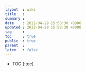 ```yaml
---
layout  : wiki
title   : 
summary : 
date    : 2022-04-29 15:58:30 +0900
updated : 2022-04-29 15:58:30 +0900
tag     : 
toc     : true
public  : true
parent  : 
latex   : false
---
```

* TOC
{:toc}

# 
